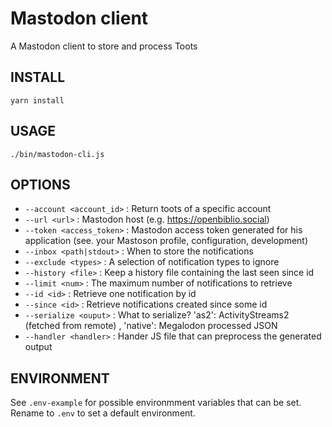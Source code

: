 # Mastodon client

A Mastodon client to store and process Toots

## INSTALL

```
yarn install
```

## USAGE

```
./bin/mastodon-cli.js
```

## OPTIONS

- `--account <account_id>` : Return toots of a specific account
- `--url <url>` : Mastodon host (e.g. https://openbiblio.social)
- `--token <access_token>` : Mastodon access token generated for his application (see. your Mastoson profile, configuration, development)
- `--inbox <path|stdout>` : When to store the notifications
- `--exclude <types>` : A selection of notification types to ignore
- `--history <file>` : Keep a history file containing the last seen since id
- `--limit <num>` : The maximum number of notifications to retrieve
- `--id <id>` : Retrieve one notification by id
- `--since <id>` : Retrieve notifications created since some id
- `--serialize <ouput>` : What to serialize? 'as2': ActivityStreams2 (fetched from remote) , 'native': Megalodon processed JSON
- `--handler <handler>` : Hander JS file that can preprocess the generated output

## ENVIRONMENT

See `.env-example` for possible environmment variables that can be set. 
Rename to `.env` to set a default environment.